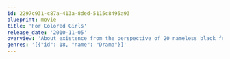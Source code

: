 ```yaml
---
id: 2297c931-c87a-413a-8ded-5115c8495a93
blueprint: movie
title: 'For Colored Girls'
release_date: '2010-11-05'
overview: 'About existence from the perspective of 20 nameless black females. Each of the women portray one of the characters represented in the collection of twenty poems, revealing different issues that impact women in general and women of color in particular.'
genres: '[{"id": 18, "name": "Drama"}]'
---
```

